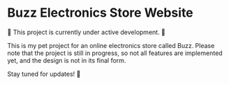 <h1>Buzz Electronics Store Website</h1>
🚧 This project is currently under active development. 🚧

This is my pet project for an online electronics store called Buzz. Please note that the project is still in progress, so not all features are implemented yet, and the design is not in its final form.

Stay tuned for updates! 🚀
